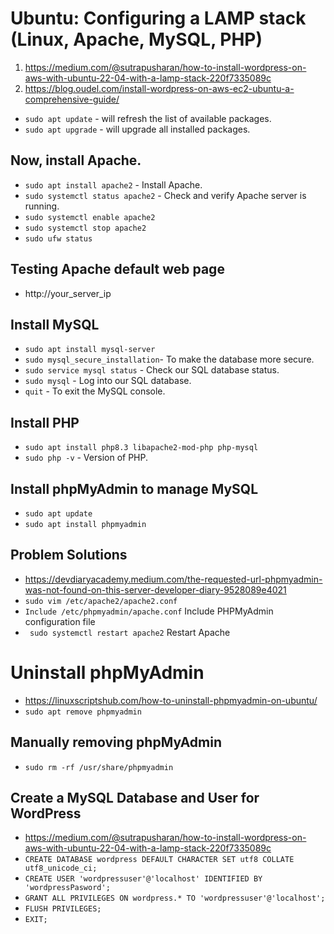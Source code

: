 

# Ubuntu: Configuring a LAMP stack (Linux, Apache, MySQL, PHP)
1. https://medium.com/@sutrapusharan/how-to-install-wordpress-on-aws-with-ubuntu-22-04-with-a-lamp-stack-220f7335089c
2. https://blog.oudel.com/install-wordpress-on-aws-ec2-ubuntu-a-comprehensive-guide/
- `sudo apt update` - will refresh the list of available packages.
- `sudo apt upgrade` - will upgrade all installed packages.

## Now, install Apache.
- `sudo apt install apache2` - Install Apache.
- `sudo systemctl status apache2` - Check and verify Apache server is running.
- `sudo systemctl enable apache2`
- `sudo systemctl stop apache2`
- `sudo ufw status`

## Testing Apache default web page
-  http://your_server_ip

## Install MySQL
 - `sudo apt install mysql-server` 
 - `sudo mysql_secure_installation`- To make the database more secure.
 - `sudo service mysql status` - Check our SQL database status.
 - `sudo mysql` - Log into our SQL database.
 - `quit` - To exit the MySQL console.

## Install PHP
- `sudo apt install php8.3 libapache2-mod-php php-mysql`
- `sudo php -v` - Version of PHP.

## Install phpMyAdmin to manage MySQL
- `sudo apt update`
- `sudo apt install phpmyadmin`

## Problem Solutions
- https://devdiaryacademy.medium.com/the-requested-url-phpmyadmin-was-not-found-on-this-server-developer-diary-9528089e4021
- `sudo vim /etc/apache2/apache2.conf`
- `Include /etc/phpmyadmin/apache.conf` Include PHPMyAdmin configuration file
- ` sudo systemctl restart apache2` Restart Apache

# Uninstall phpMyAdmin
- https://linuxscriptshub.com/how-to-uninstall-phpmyadmin-on-ubuntu/
- `sudo apt remove phpmyadmin`

## Manually removing phpMyAdmin
- `sudo rm -rf /usr/share/phpmyadmin`

## Create a MySQL Database and User for WordPress
- https://medium.com/@sutrapusharan/how-to-install-wordpress-on-aws-with-ubuntu-22-04-with-a-lamp-stack-220f7335089c
- `CREATE DATABASE wordpress DEFAULT CHARACTER SET utf8 COLLATE utf8_unicode_ci;`
- `CREATE USER 'wordpressuser'@'localhost' IDENTIFIED BY 'wordpressPasword';`
- `GRANT ALL PRIVILEGES ON wordpress.* TO 'wordpressuser'@'localhost';`
- `FLUSH PRIVILEGES;`
- `EXIT;`


